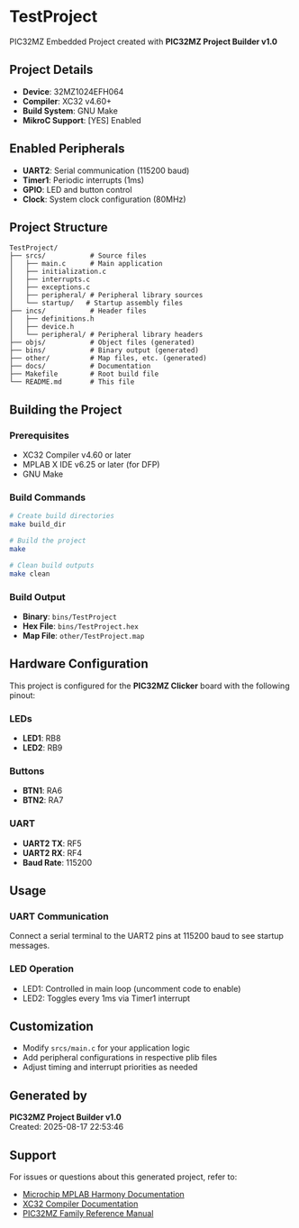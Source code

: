 # TestProject

PIC32MZ Embedded Project created with **PIC32MZ Project Builder v1.0**

## Project Details
- **Device**: 32MZ1024EFH064
- **Compiler**: XC32 v4.60+
- **Build System**: GNU Make
- **MikroC Support**: [YES] Enabled

## Enabled Peripherals
- **UART2**: Serial communication (115200 baud)
- **Timer1**: Periodic interrupts (1ms)
- **GPIO**: LED and button control
- **Clock**: System clock configuration (80MHz)

## Project Structure
```
TestProject/
├── srcs/           # Source files
│   ├── main.c      # Main application
│   ├── initialization.c
│   ├── interrupts.c
│   ├── exceptions.c
│   ├── peripheral/ # Peripheral library sources
│   └── startup/   # Startup assembly files
├── incs/           # Header files
│   ├── definitions.h
│   ├── device.h
│   └── peripheral/ # Peripheral library headers
├── objs/           # Object files (generated)
├── bins/           # Binary output (generated)
├── other/          # Map files, etc. (generated)
├── docs/           # Documentation
├── Makefile        # Root build file
└── README.md       # This file
```

## Building the Project

### Prerequisites
- XC32 Compiler v4.60 or later
- MPLAB X IDE v6.25 or later (for DFP)
- GNU Make

### Build Commands
```bash
# Create build directories
make build_dir

# Build the project
make

# Clean build outputs
make clean
```

### Build Output
- **Binary**: `bins/TestProject`
- **Hex File**: `bins/TestProject.hex`
- **Map File**: `other/TestProject.map`

## Hardware Configuration
This project is configured for the **PIC32MZ Clicker** board with the following pinout:

### LEDs
- **LED1**: RB8
- **LED2**: RB9

### Buttons
- **BTN1**: RA6
- **BTN2**: RA7

### UART
- **UART2 TX**: RF5
- **UART2 RX**: RF4
- **Baud Rate**: 115200

## Usage

### UART Communication
Connect a serial terminal to the UART2 pins at 115200 baud to see startup messages.

### LED Operation
- LED1: Controlled in main loop (uncomment code to enable)
- LED2: Toggles every 1ms via Timer1 interrupt

## Customization
- Modify `srcs/main.c` for your application logic
- Add peripheral configurations in respective plib files
- Adjust timing and interrupt priorities as needed

## Generated by
**PIC32MZ Project Builder v1.0**  
Created: 2025-08-17 22:53:46

## Support
For issues or questions about this generated project, refer to:
- [Microchip MPLAB Harmony Documentation](https://microchip-mplab-harmony.github.io/)
- [XC32 Compiler Documentation](https://www.microchip.com/en-us/tools-resources/develop/mplab-xc-compilers)
- [PIC32MZ Family Reference Manual](https://www.microchip.com/en-us/product/PIC32MZ1024EFH064)
